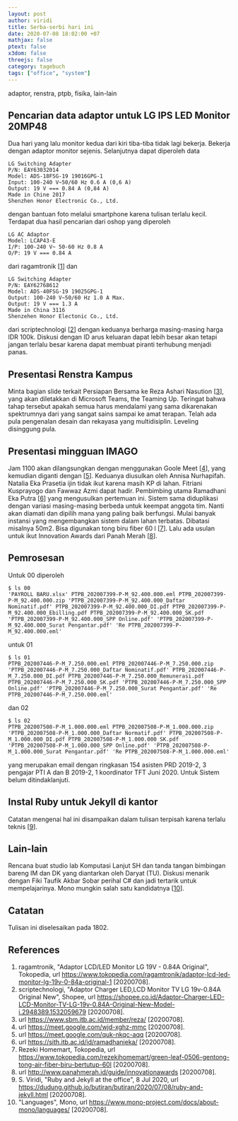 ```yaml
---
layout: post
author: viridi
title: Serba-serbi hari ini
date: 2020-07-08 18:02:00 +07
mathjax: false
ptext: false
x3dom: false
threejs: false
category: tagebuch
tags: ["office", "system"]
---
```

adaptor, renstra, ptpb, fisika, lain-lain

## Pencarian data adaptor untuk LG IPS LED Monitor 20MP48
Dua hari yang lalu monitor kedua dari kiri tiba-tiba tidak lagi bekerja. Bekerja dengan adaptor monitor sejenis. Selanjutnya dapat diperoleh data
```
LG Switching Adapter
P/N: EAY63032014
Model: ADS-18FSG-19 19016GPG-1
Input: 100-240 V~50/60 Hz 0.6 A (0,6 A)
Output: 19 V === 0.84 A (0,84 A)
Made in Chine 2017
Shenzhen Honor Electronic Co., Ltd.
```
dengan bantuan foto melalui smartphone karena tulisan terlalu kecil. Terdapat dua hasil pencarian dari oshop yang diperoleh
```
LG AC Adaptor
Model: LCAP43-E
I/P: 100-240 V~ 50-60 Hz 0.8 A
O/P: 19 V === 0.84 A
```
dari ragamtronik [[1](#ref1)] dan
```
LG Switching Adapter
P/N: EAY62768612
Model: ADS-40FSG-19 19025GPG-1
Output: 100-240 V~50/60 Hz 1.0 A Max.
Output: 19 V === 1.3 A
Made in China 3116
Shenzehen Honor Electonic Co., Ltd.
```
dari scriptechnologi [[2](#ref2)] dengan keduanya berharga masing-masing harga IDR 100k. Diskusi dengan ID arus keluaran dapat lebih besar akan tetapi jangan terlalu besar karena dapat membuat piranti terhubung menjadi panas.

## Presentasi Renstra Kampus
Minta bagian slide terkait Persiapan Bersama ke Reza Ashari Nasution [[3](#ref3)], yang akan diletakkan di Microsoft Teams, the Teaming Up. Teringat bahwa tahap tersebut apakah semua harus mendalami yang sama dikarenakan spektrumnya dari yang sangat sains sampai ke amat terapan. Telah ada pula pengenalan desain dan rekayasa yang multidisiplin. Leveling disinggung pula.

## Presentasi mingguan IMAGO
Jam 1100 akan dilangsungkan dengan menggunakan Goole Meet [[4](#ref4)], yang kemudian diganti dengan [[5](#ref5)]. Keduanya diusulkan oleh Annisa Nurhapifah. Natalia Eka Prasetia ijin tidak ikut karena masih KP di lahan. Fitriani Kusprayogo dan Fawwaz Azmi dapat hadir. Pembimbing utama Ramadhani Eka Putra [[6](#ref6)] yang mengusulkan pertemuan ini. Sistem sama diduplikasi dengan variasi masing-masing berbeda untuk keempat anggota tim. Nanti akan diamati dan dipilih mana yang paling baik berfungsi. Mulai banyak instansi yang mengembangkan sistem dalam lahan terbatas. Dibatasi misalnya 50m2. Bisa digunakan tong biru fiber 60 l [[7](#ref7)]. Lalu ada usulan untuk ikut Innovation Awards dari Panah Merah [[8](#ref8)].

## Pemrosesan
Untuk 00 diperoleh
```
$ ls 00
'PAYROLL BARU.xlsx' PTPB_202007399-P-M_92.400.000.eml PTPB_202007399-P-M_92.400.000.zip 'PTPB_202007399-P-M_92.400.000_Daftar Nominatif.pdf' PTPB_202007399-P-M_92.400.000_DI.pdf PTPB_202007399-P-M_92.400.000_Ebilling.pdf PTPB_202007399-P-M_92.400.000_SK.pdf 'PTPB_202007399-P-M_92.400.000_SPP Online.pdf' 'PTPB_202007399-P-M_92.400.000_Surat Pengantar.pdf' 'Re PTPB_202007399-P-M_92.400.000.eml'
```
untuk 01
```
$ ls 01
PTPB_202007446-P-M_7.250.000.eml PTPB_202007446-P-M_7.250.000.zip 'PTPB_202007446-P-M_7.250.000_Daftar Nominatif.pdf' PTPB_202007446-P-M_7.250.000_DI.pdf PTPB_202007446-P-M_7.250.000_Remunerasi.pdf PTPB_202007446-P-M_7.250.000_SK.pdf 'PTPB_202007446-P-M_7.250.000_SPP Online.pdf' 'PTPB_202007446-P-M_7.250.000_Surat Pengantar.pdf' 'Re PTPB_202007446-P-M_7.250.000.eml'
```
dan 02
```
$ ls 02
PTPB_202007508-P-M_1.000.000.eml PTPB_202007508-P-M_1.000.000.zip 'PTPB_202007508-P-M_1.000.000_Daftar Normatif.pdf' PTPB_202007508-P-M_1.000.000_DI.pdf PTPB_202007508-P-M_1.000.000_SK.pdf 'PTPB_202007508-P-M_1.000.000_SPP Online.pdf' 'PTPB_202007508-P-M_1.000.000_Surat Pengantar.pdf' 'Re PTPB_202007508-P-M_1.000.000.eml'
```
yang merupakan email dengan ringkasan 154 asisten PRD 2019-2, 3 pengajar PTI A dan B 2019-2, 1 koordinator TFT Juni 2020. Untuk Sistem belum ditindaklanjuti.

## Instal Ruby untuk Jekyll di kantor
Catatan mengenai hal ini disampaikan dalam tulisan terpisah karena terlalu teknis [[9](#ref9)].

## Lain-lain
Rencana buat studio lab Komputasi Lanjut SH dan tanda tangan bimbingan bareng IM dan DK yang diantarkan oleh Daryat (TU). Diskusi menarik dengan Fiki Taufik Akbar Sobar perihal C# dan jadi tertarik untuk mempelajarinya. Mono mungkin salah satu kandidatnya [[10](#ref10)].

## Catatan
Tulisan ini diselesaikan pada 1802.

## References
1. <a name="ref1"></a>ragamtronik, "Adaptor LCD/LED Monitor LG 19V - 0.84A Original", Tokopedia, url <https://www.tokopedia.com/ragamtronik/adaptor-lcd-led-monitor-lg-19v-0-84a-original-1> [20200708].
2. <a name="ref2"></a>scriptechnologi, "Adaptor Charger LED,LCD Monitor TV LG 19v-0.84A Original New", Shopee, url <https://shopee.co.id/Adaptor-Charger-LED-LCD-Monitor-TV-LG-19v-0.84A-Original-New-Model-i.2948389.1532059679> [20200708].
3. <a name="ref3"></a>url <https://www.sbm.itb.ac.id/member/reza/> [20200708].
4. <a name="ref4"></a>url <https://meet.google.com/wjd-xghz-mmc> [20200708].
5. <a name="ref5"></a>url <https://meet.google.com/quk-nkqc-aqq> [20200708].
6. <a name="ref6"></a>url <https://sith.itb.ac.id/id/ramadhanieka/> [20200708].
7. <a name="ref7"></a> Rezeki Homemart, Tokopedia, url <https://www.tokopedia.com/rezekihomemart/green-leaf-0506-gentong-tong-air-fiber-biru-bertutup-60l> [20200708].
8. <a name="ref8"></a>url <http://www.panahmerah.id/guide/innovationawards> [20200708].
9. <a name="ref9"></a>S. Viridi, "Ruby and Jekyll at the office", 8 Jul 2020, url <https://dudung.github.io/butiran/butiran/2020/07/08/ruby-and-jekyll.html> [20200708].
10. <a name="ref10"></a> "Languages", Mono, url <https://www.mono-project.com/docs/about-mono/languages/> [20200708].
